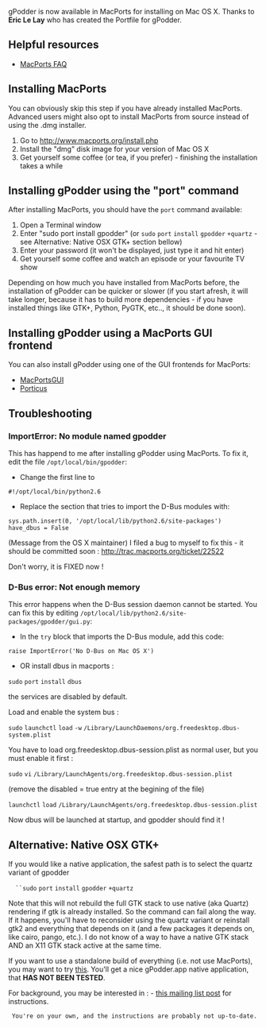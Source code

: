 gPodder is now available in MacPorts for installing on Mac OS X. Thanks to **Eric Le Lay** who has created the Portfile for gPodder.

Helpful resources
-----------------

-   [MacPorts FAQ](http://trac.macports.org/wiki/FAQ)

Installing MacPorts
-------------------

You can obviously skip this step if you have already installed MacPorts. Advanced users might also opt to install MacPorts from source instead of using the .dmg installer.

1.  Go to <http://www.macports.org/install.php>
2.  Install the "dmg" disk image for your version of Mac OS X
3.  Get yourself some coffee (or tea, if you prefer) - finishing the installation takes a while

Installing gPodder using the "port" command
-------------------------------------------

After installing MacPorts, you should have the `port` command available:

1.  Open a Terminal window
2.  Enter "sudo port install gpodder" (or `sudo` `port` `install` `gpodder` `+quartz` - see Alternative: Native OSX GTK+ section bellow)
3.  Enter your password (it won't be displayed, just type it and hit enter)
4.  Get yourself some coffee and watch an episode or your favourite TV show

Depending on how much you have installed from MacPorts before, the installation of gPodder can be quicker or slower (if you start afresh, it will take longer, because it has to build more dependencies - if you have installed things like GTK+, Python, PyGTK, etc.., it should be done soon).

Installing gPodder using a MacPorts GUI frontend
------------------------------------------------

You can also install gPodder using one of the GUI frontends for MacPorts:

-   [MacPortsGUI](http://trac.macports.org/wiki/MacPortsGUI)
-   [Porticus](http://porticus.alittledrop.com/)

Troubleshooting
---------------

### ImportError: No module named gpodder

This has happend to me after installing gPodder using MacPorts. To fix it, edit the file `/opt/local/bin/gpodder`:

-   Change the first line to

`#!/opt/local/bin/python2.6`

-   Replace the section that tries to import the D-Bus modules with:

`sys.path.insert(0, '/opt/local/lib/python2.6/site-packages')`
`have_dbus = False`

(Message from the OS X maintainer) I filed a bug to myself to fix this - it should be committed soon : <http://trac.macports.org/ticket/22522>

Don't worry, it is FIXED now !

### D-Bus error: Not enough memory

This error happens when the D-Bus session daemon cannot be started. You can fix this by editing `/opt/local/lib/python2.6/site-packages/gpodder/gui.py`:

-   In the `try` block that imports the D-Bus module, add this code:

`raise ImportError('No D-Bus on Mac OS X')`

-   OR install dbus in macports :

`sudo` `port` `install` `dbus`

the services are disabled by default.

Load and enable the system bus :

`sudo` `launchctl` `load` `-w` `/Library/LaunchDaemons/org.freedesktop.dbus-system.plist`

You have to load org.freedesktop.dbus-session.plist as normal user, but you must enable it first :

`sudo` `vi` `/Library/LaunchAgents/org.freedesktop.dbus-session.plist`

(remove the disabled = true entry at the begining of the file)

`launchctl` `load` `/Library/LaunchAgents/org.freedesktop.dbus-session.plist`

Now dbus will be launched at startup, and gpodder should find it !

Alternative: Native OSX GTK+
----------------------------

If you would like a native application, the safest path is to select the quartz variant of gpodder

`  ``sudo` `port` `install` `gpodder` `+quartz`

Note that this will not rebuild the full GTK stack to use native (aka Quartz) rendering if gtk is already installed. So the command can fail along the way. If it happens, you'll have to reconsider using the quartz variant or reinstall gtk2 and everything that depends on it (and a few packages it depends on, like cairo, pango, etc.). I do not know of a way to have a native GTK stack AND an X11 GTK stack active at the same time.

If you want to use a standalone build of everything (i.e. not use MacPorts), you may want to try [this](https://github.com/elelay/gpoder-osx-bundle/wiki/Using). You'll get a nice gPodder.app native application, that **HAS NOT BEEN TESTED**.

For background, you may be interested in : - [this mailing list post](http://www.freelists.org/post/gpodder/HOWTO-Run-gPodder-in-Mac-OS-X) for instructions.

` You're on your own, and the instructions are probably not up-to-date.`
